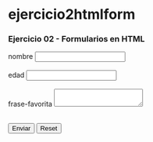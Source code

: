 # ejercicio2htmlform

<!DOCTYPE html>
<html>
    <head>
        <title> "Ejercicio 02 - Formularios en HTML"</title>
    </head>
    <body>
        <h3>Ejercicio 02 - Formularios en HTML</h3>
        <form action="/">
            <div>
                <label for="nombre">nombre </label>
                <input type="name" name="nombre" id="nombre">
            </div>
            <br>
            <div>
                <label for="edad">edad </label>
                <input type="number" name="edad"  id="edad">
            </div>
            <br>
            <div>
                <label form="frase-favorita"> frase-favorita </label>
                <textarea name="comentarios"id="comentarios"> </textarea>
            </div>
            <br>
        </form> 
        <button type="submit">Enviar</button>
        <button type="reset">Reset</button>
    </body>
</html>
